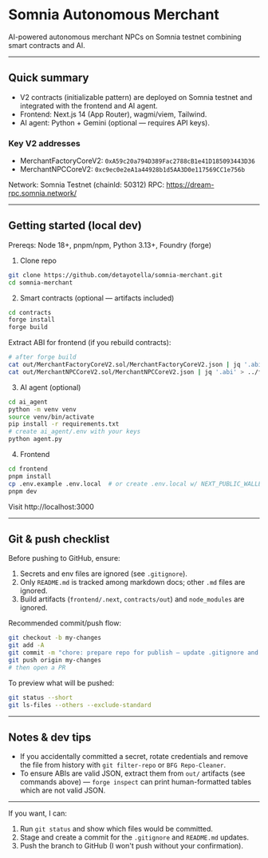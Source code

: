 # Somnia Autonomous Merchant

AI-powered autonomous merchant NPCs on Somnia testnet combining smart contracts and AI.

---

## Quick summary

- V2 contracts (initializable pattern) are deployed on Somnia testnet and integrated with the frontend and AI agent.
- Frontend: Next.js 14 (App Router), wagmi/viem, Tailwind.
- AI agent: Python + Gemini (optional — requires API keys).

### Key V2 addresses

- MerchantFactoryCoreV2: `0xA59c20a794D389Fac2788cB1e41D185093443D36`
- MerchantNPCCoreV2: `0xc9ec0e2eA1a44928b1d5AA3D0e117569CC1e756b`

Network: Somnia Testnet (chainId: 50312)
RPC: https://dream-rpc.somnia.network/

---

## Getting started (local dev)

Prereqs: Node 18+, pnpm/npm, Python 3.13+, Foundry (forge)

1. Clone repo

```bash
git clone https://github.com/detayotella/somnia-merchant.git
cd somnia-merchant
```

2. Smart contracts (optional — artifacts included)

```bash
cd contracts
forge install
forge build
```

Extract ABI for frontend (if you rebuild contracts):

```bash
# after forge build
cat out/MerchantFactoryCoreV2.sol/MerchantFactoryCoreV2.json | jq '.abi' > ../frontend/src/contracts/MerchantFactoryCoreV2.json
cat out/MerchantNPCCoreV2.sol/MerchantNPCCoreV2.json | jq '.abi' > ../frontend/src/contracts/MerchantNPCCoreV2.json
```

3. AI agent (optional)

```bash
cd ai_agent
python -m venv venv
source venv/bin/activate
pip install -r requirements.txt
# create ai_agent/.env with your keys
python agent.py
```

4. Frontend

```bash
cd frontend
pnpm install
cp .env.example .env.local  # or create .env.local w/ NEXT_PUBLIC_WALLETCONNECT_PROJECT_ID
pnpm dev
```

Visit http://localhost:3000

---

## Git & push checklist

Before pushing to GitHub, ensure:

1. Secrets and env files are ignored (see `.gitignore`).
2. Only `README.md` is tracked among markdown docs; other `.md` files are ignored.
3. Build artifacts (`frontend/.next`, `contracts/out`) and `node_modules` are ignored.

Recommended commit/push flow:

```bash
git checkout -b my-changes
git add -A
git commit -m "chore: prepare repo for publish — update .gitignore and README"
git push origin my-changes
# then open a PR
```

To preview what will be pushed:

```bash
git status --short
git ls-files --others --exclude-standard
```

---

## Notes & dev tips

- If you accidentally committed a secret, rotate credentials and remove the file from history with `git filter-repo` or `BFG Repo-Cleaner`.
- To ensure ABIs are valid JSON, extract them from `out/` artifacts (see commands above) — `forge inspect` can print human-formatted tables which are not valid JSON.

---

If you want, I can:

1. Run `git status` and show which files would be committed.
2. Stage and create a commit for the `.gitignore` and `README.md` updates.
3. Push the branch to GitHub (I won't push without your confirmation).

